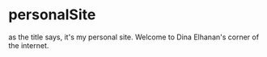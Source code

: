 # personalSite
as the title says, it's my personal site. Welcome to Dina Elhanan's corner of the internet.

